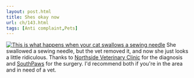 ```yaml
---
layout: post.html
title: Shes okay now
url: ch/143.html
tags: [Anti complaint,Pets]
---
```

[![This is what happens when your cat swallows a sewing needle](http://static.flickr.com/107/253753159_828af37812.jpg)](http://www.flickr.com/photos/thetejon/253753159/) She swallowed a sewing needle, but the vet removed it, and now she just looks a little ridiculous. Thanks to [Northside Veterinary Clinic](http://www.northsideveterinary.com/) for the diagnosis and [SouthPaws](http://www.southpaws.com/) for the surgery. I'd recommend both if you're in the area and in need of a vet.
